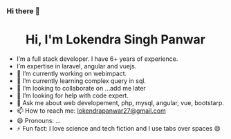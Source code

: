 ### Hi there 👋

<h1 align="center">Hi, I'm Lokendra Singh Panwar</h1>

<!--
**lokendrapanwar/lokendrapanwar** is a ✨ _special_ ✨ repository because its `README.md` (this file) appears on your GitHub profile.
-->
-  I’m a full stack developer. I have 6+ years of experience.
-  I’m expertise in laravel, angular and vuejs.
- 🔭 I’m currently working on webimpact.
- 🌱 I’m currently learning complex query in sql.
- 👯 I’m looking to collaborate on ...add me later
- 🤔 I’m looking for help with code expert.
- 💬 Ask me about web developement, php, mysql, angular, vue, bootstarp.
- 📫 How to reach me: lokendrapanwar27@gmail.com
- 😄 Pronouns: ...
- ⚡ Fun fact: I love science and tech fiction and I use tabs over spaces 😄

